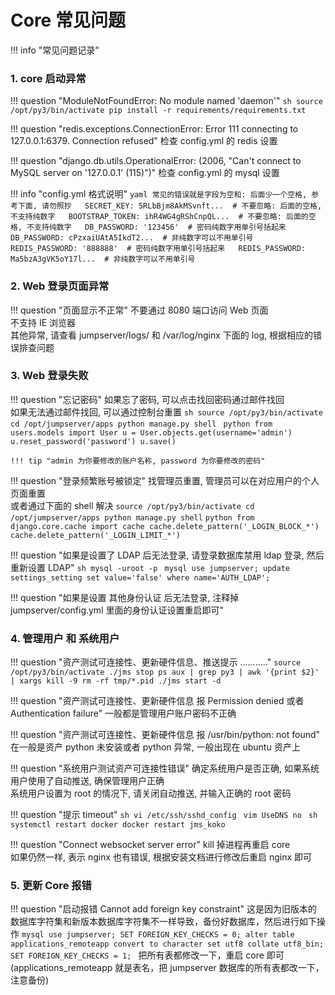 # Core 常见问题

!!! info "常见问题记录"

### 1. core 启动异常

!!! question "ModuleNotFoundError: No module named 'daemon'"
    ```sh
    source /opt/py3/bin/activate
    pip install -r requirements/requirements.txt
    ```

!!! question "redis.exceptions.ConnectionError: Error 111 connecting to 127.0.0.1:6379. Connection refused"
    检查 config.yml 的 redis 设置

!!! question "django.db.utils.OperationalError: (2006, "Can't connect to MySQL server on '127.0.0.1' (115)")"
    检查 config.yml 的 mysql 设置

!!! info "config.yml 格式说明"
    ```yaml
    常见的错误就是字段为空和: 后面少一个空格, 参考下面, 请勿照抄  
    SECRET_KEY: 5RLbBjm8AkMSvnft...  # 不要忽略: 后面的空格, 不支持纯数字  
    BOOTSTRAP_TOKEN: ihR4WG4gRShCnpQL...  # 不要忽略: 后面的空格, 不支持纯数字  
    DB_PASSWORD: '123456'  # 密码纯数字用单引号括起来  
    DB_PASSWORD: cPzxaiUAtA5IkdT2...  # 非纯数字可以不用单引号  
    REDIS_PASSWORD: '888888'  # 密码纯数字用单引号括起来  
    REDIS_PASSWORD: Ma5bzA3gVK5oY17l...  # 非纯数字可以不用单引号  
    ```

### 2. Web 登录页面异常

!!! question "页面显示不正常"
    不要通过 8080 端口访问 Web 页面  
    不支持 IE 浏览器  
    其他异常, 请查看 jumpserver/logs/ 和 /var/log/nginx 下面的 log, 根据相应的错误排查问题

### 3. Web 登录失败

!!! question "忘记密码"
    如果忘了密码, 可以点击找回密码通过邮件找回  
    如果无法通过邮件找回, 可以通过控制台重置
    ```sh
    source /opt/py3/bin/activate
    cd /opt/jumpserver/apps
    python manage.py shell
    ```
    ```python
    from users.models import User
    u = User.objects.get(username='admin')
    u.reset_password('password')
    u.save()
    ```

    !!! tip "admin 为你要修改的账户名称, password 为你要修改的密码"

!!! question "登录频繁账号被锁定"
    找管理员重置, 管理员可以在对应用户的个人页面重置  
    或者通过下面的 shell 解决
    ```
    source /opt/py3/bin/activate
    cd /opt/jumpserver/apps
    python manage.py shell
    ```
    ```python
    from django.core.cache import cache
    cache.delete_pattern('_LOGIN_BLOCK_*')
    cache.delete_pattern('_LOGIN_LIMIT_*')
    ```

!!! question "如果是设置了 LDAP 后无法登录, 请登录数据库禁用 ldap 登录, 然后重新设置 LDAP"
    ```sh
    mysql -uroot -p
    ```
    ```mysql
    use jumpserver;
    update settings_setting set value='false' where name='AUTH_LDAP';
    ```

!!! question "如果是设置 其他身份认证 后无法登录, 注释掉 jumpserver/config.yml 里面的身份认证设置重启即可"

### 4. 管理用户 和 系统用户

!!! question "资产测试可连接性、更新硬件信息、推送提示 ..........."
    ```
    source /opt/py3/bin/activate
    ./jms stop
    ps aux | grep py3 | awk '{print $2}' | xargs kill -9
    rm -rf tmp/*.pid
    ./jms start -d
    ```

!!! question "资产测试可连接性、更新硬件信息 报 Permission denied 或者 Authentication failure"
    一般都是管理用户账户密码不正确

!!! question "资产测试可连接性、更新硬件信息 报 /usr/bin/python: not found"
    在一般是资产 python 未安装或者 python 异常, 一般出现在 ubuntu 资产上

!!! question "系统用户测试资产可连接性错误"
    确定系统用户是否正确, 如果系统用户使用了自动推送, 确保管理用户正确  
    系统用户设置为 root 的情况下, 请关闭自动推送, 并输入正确的 root 密码

!!! question "提示 timeout"
    ```sh
    vi /etc/ssh/sshd_config
    ```
    ```vim
    UseDNS no
    ```
    ```sh
    systemctl restart docker
    docker restart jms_koko
    ```

!!! question "Connect websocket server error"
    kill 掉进程再重启 core  
    如果仍然一样, 表示 nginx 也有错误, 根据安装文档进行修改后重启 nginx 即可

### 5. 更新 Core 报错

!!! question "启动报错 Cannot add foreign key constraint"
    这是因为旧版本的数据库字符集和新版本数据库字符集不一样导致，备份好数据库，然后进行如下操作
    ```mysql
    use jumpserver;
    SET FOREIGN_KEY_CHECKS = 0;
    alter table applications_remoteapp convert to character set utf8 collate utf8_bin;
    SET FOREIGN_KEY_CHECKS = 1;
    ```
    把所有表都修改一下，重启 core 即可(applications_remoteapp 就是表名，把 jumpserver 数据库的所有表都改一下，注意备份)
